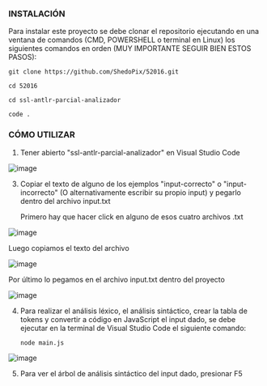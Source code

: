 ### **INSTALACIÓN**

Para instalar este proyecto se debe clonar el repositorio ejecutando en una ventana de comandos (CMD, POWERSHELL o terminal en Linux) los siguientes comandos en orden (MUY IMPORTANTE SEGUIR BIEN ESTOS PASOS):
```
git clone https://github.com/ShedoPix/52016.git
```
```
cd 52016
```
```
cd ssl-antlr-parcial-analizador
```
```
code .
```
### **CÓMO UTILIZAR**

1. Tener abierto "ssl-antlr-parcial-analizador" en Visual Studio Code

![image](https://github.com/user-attachments/assets/c6fd2868-1110-4de1-b203-9d340c0892b4)

3. Copiar el texto de alguno de los ejemplos "input-correcto" o "input-incorrecto" (O alternativamente escribir su propio input) y pegarlo dentro del archivo input.txt

   Primero hay que hacer click en alguno de esos cuatro archivos .txt
   
![image](https://github.com/user-attachments/assets/064a7264-fcab-43a0-9b38-2b8e34dab5ba)

   Luego copiamos el texto del archivo

![image](https://github.com/user-attachments/assets/73505867-1b9a-42f4-a8e0-d5be78a54cc8)

   Por último lo pegamos en el archivo input.txt dentro del proyecto

![image](https://github.com/user-attachments/assets/9b0a3e07-c08d-4ab6-ae5d-dc76220ee434)

4. Para realizar el análisis léxico, el análisis sintáctico, crear la tabla de tokens y convertir a código en JavaScript el input dado, se debe ejecutar en la terminal de Visual Studio Code el siguiente comando:

    ```
    node main.js
    ```
![image](https://github.com/user-attachments/assets/d8d07e71-ae62-4978-92bf-420f022413fc)
  
5. Para ver el árbol de análisis sintáctico del input dado, presionar F5
